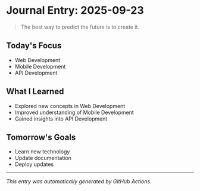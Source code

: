 # Journal Entry: 2025-09-23

> The best way to predict the future is to create it.

## Today's Focus
- Web Development
- Mobile Development
- API Development

## What I Learned
- Explored new concepts in Web Development
- Improved understanding of Mobile Development
- Gained insights into API Development

## Tomorrow's Goals
- Learn new technology
- Update documentation
- Deploy updates

---
*This entry was automatically generated by GitHub Actions.*